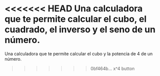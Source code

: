 <<<<<<< HEAD
Una calculadora que te permite calcular el cubo, el cuadrado, el inverso y el seno de un número.
=======
Una calculadora que te permite calcular el cubo y la potencia de 4 de un número.
>>>>>>> 0bf464b... x^4 button
